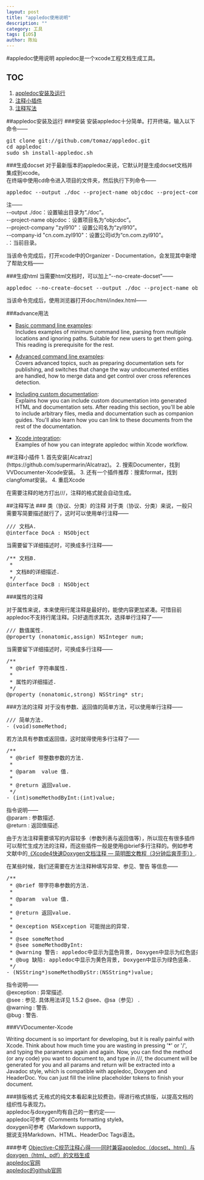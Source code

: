```yaml
---
layout: post
title: "appledoc使用说明"
description: ""
category: 工具
tags: [iOS]
author: 陈灿
---  
```



#appledoc使用说明
appledoc是一个xcode工程文档生成工具。  


## TOC
1. [appledoc安装及运行](#appledoc安装及运行)
2. [注释小插件](#注释小插件)
3. [注释写法](#注释写法)

<div id='appledoc安装及运行'/>
##appledoc安装及运行
###安装
安装appledoc十分简单。打开终端，输入以下命令——
<pre>
git clone git://github.com/tomaz/appledoc.git
cd appledoc
sudo sh install-appledoc.sh
</pre>

###生成docset
对于最新版本的appledoc来说，它默认时是生成docset文档并集成到xcode。  
在终端中使用cd命令进入项目的文件夹，然后执行下列命令——
<pre>
appledoc --output ./doc --project-name objcdoc --project-company "zyl910" --company-id "cn.com.zyl910" .
</pre>

注——  
--output ./doc：设置输出目录为“./doc”。  
--project-name objcdoc：设置项目名为“objcdoc”。  
--project-company "zyl910"：设置公司名为“zyl910”。  
--company-id "cn.com.zyl910"：设置公司id为“cn.com.zyl910”。  
.：当前目录。  

当该命令完成后，打开xcode中的Organizer - Documentation，会发现其中新增了帮助文档——  

###生成html
当需要html文档时，可以加上“--no-create-docset”——  
<pre>
appledoc --no-create-docset --output ./doc --project-name objcdoc --project-company "zyl910" --company-id "cn.com.zyl910" .
</pre>
当该命令完成后，使用浏览器打开doc/html/index.html——  

###advance用法
* [Basic command line examples](https://github.com/tomaz/appledoc/wiki/appledoc-docs-examples-basic):  
 Includes examples of minimum command line, parsing from multiple locations and ignoring paths. Suitable for new users to get them going. This reading is prerequisite for the rest.

* [Advanced command line examples](https://github.com/tomaz/appledoc/wiki/appledoc-docs-examples-advanced):  
 Covers advanced topics, such as preparing documentation sets for publishing, and switches that change the way undocumented entities are handled, how to merge data and get control over cross references detection.

* [Including custom documentation](https://github.com/tomaz/appledoc/wiki/appledoc-docs-examples-documents):  
 Explains how you can include custom documentation into generated HTML and documentation sets. After reading this section, you'll be able to include arbitrary files, media and documentation such as companion guides. You'll also learn how you can link to these documents from the rest of the documentation.

* [Xcode integration](https://github.com/tomaz/appledoc/wiki/appledoc-docs-examples-xcode):   
 Examples of how you can integrate appledoc within Xcode workflow.


<div id='注释小插件'/>
##注释小插件
1. 首先安装[Alcatraz](https://github.com/supermarin/Alcatraz)。
2. 搜索Documenter，找到VVDocumenter-Xcode安装。
3. 还有一个插件推荐：搜索format，找到clangfomat安装。
4. 重启Xcode

在需要注释的地方打出///，注释的格式就会自动生成。



<div id='注释写法'/>
##注释写法
### 类（协议、分类）的注释
对于类（协议、分类）来说，一般只需要写简要描述就行了，这时可以使用单行注释——  

<pre>
/// 文档A.  
@interface DocA : NSObject  
</pre>

当需要留下详细描述时，可换成多行注释——  
<pre>
/** 文档B.  
 *  
 * 文档B的详细描述.  
 */  
@interface DocB : NSObject
</pre>

 


###属性的注释

对于属性来说，本来使用行尾注释是最好的，能使内容更加紧凑。可惜目前appledoc不支持行尾注释。只好退而求其次，选择单行注释了——
<pre>
/// 数值属性.
@property (nonatomic,assign) NSInteger num;
</pre>


当需要留下详细描述时，可换成多行注释——
<pre>
/**
 * @brief 字符串属性.
 *
 * 属性的详细描述.
 */
@property (nonatomic,strong) NSString* str;
</pre>


###方法的注释
对于没有参数、返回值的简单方法，可以使用单行注释——
<pre>
/// 简单方法.
- (void)someMethod;
</pre>

若方法具有参数或返回值，这时就得使用多行注释了——

<pre>
/**
 * @brief 带整数参数的方法.
 *
 * @param  value 值.
 *
 * @return 返回value.
 */
- (int)someMethodByInt:(int)value;
</pre>
 

指令说明——  
@param <name> <description>: 参数描述.  
@return <description>: 返回值描述.

由于方法注释需要填写的内容较多（参数列表与返回值等），所以现在有很多插件可以帮忙生成方法的注释，而这些插件一般是使用@brief多行注释的。例如参考文献中的[《Xcode4快速Doxygen文档注释 — 简明图文教程（3分钟后爽歪歪）》](http://blog.chukong-inc.com/index.php/2012/05/16/xcode4_fast_doxygen/).

在某些时候，我们还需要在方法注释种填写异常、参见、警告 等信息——

<pre>
/**
 * @brief 带字符串参数的方法.
 *
 * @param  value 值.
 *
 * @return 返回value.
 *
 * @exception NSException 可能抛出的异常.
 *
 * @see someMethod
 * @see someMethodByInt:
 * @warning 警告: appledoc中显示为蓝色背景, Doxygen中显示为红色竖条.
 * @bug 缺陷: appledoc中显示为黄色背景, Doxygen中显示为绿色竖条.
 */
- (NSString*)someMethodByStr:(NSString*)value;
</pre>
 

指令说明——  
@exception <name> <description>: 异常描述.  
@see <name>: 参见. 具体用法详见 1.5.2 @see、@sa（参见） .  
@warning <text>: 警告.  
@bug <text>: 警告.  

###VVDocumenter-Xcode

Writing document is so important for developing, but it is really painful with Xcode. Think about how much time you are wasting in pressing '*' or '/', and typing the parameters again and again. Now, you can find the method (or any code) you want to document to, and type in ///, the document will be generated for you and all params and return will be extracted into a Javadoc style, which is compatible with appledoc, Doxygen and HeaderDoc. You can just fill the inline placeholder tokens to finish your document.

###排版格式
无格式的纯文本看起来比较费劲，得进行格式排版，以提高文档的组织性与表现力。  
appledoc与doxygen均有自己的一套约定——  
appledoc可参考《Comments formatting style》。  
doxygen可参考《Markdown support》。  
据说支持Markdown、HTML、HeaderDoc Tags语法。

###参考
[Objective-C规范注释心得——同时兼容appledoc（docset、html）与doxygen（html、pdf）的文档生成](http://www.cnblogs.com/zyl910/archive/2013/06/07/objcdoc.html)  
[appledoc官网](http://gentlebytes.com/appledoc/)  
[appledoc的github官网](https://github.com/tomaz/appledoc/blob/master/Readme.markdown)

